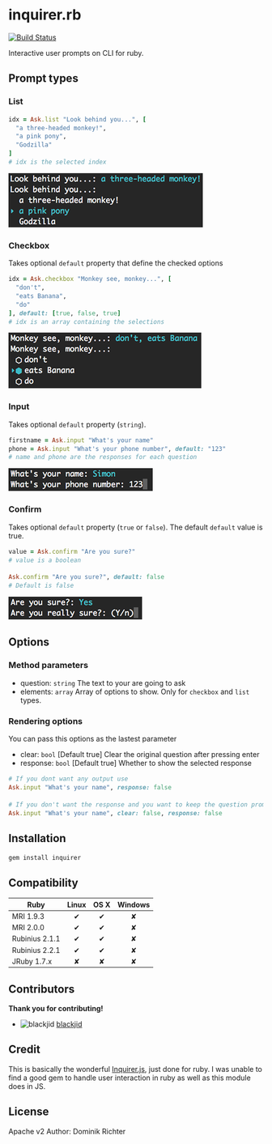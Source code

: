 # inquirer.rb

[![Build Status](https://travis-ci.org/arlimus/inquirer.rb.png)](https://travis-ci.org/arlimus/inquirer.rb)

Interactive user prompts on CLI for ruby.

## Prompt types

### List

```ruby
idx = Ask.list "Look behind you...", [
  "a three-headed monkey!",
  "a pink pony",
  "Godzilla"
]
# idx is the selected index
```

![List example](example/list.png)

### Checkbox

Takes optional `default` property that define the checked options

```ruby
idx = Ask.checkbox "Monkey see, monkey...", [
  "don't",
  "eats Banana",
  "do"
], default: [true, false, true]
# idx is an array containing the selections
```

![Checkbox example](example/checkbox.png)

### Input

Takes optional `default` property (`string`).

```ruby
firstname = Ask.input "What's your name"
phone = Ask.input "What's your phone number", default: "123"
# name and phone are the responses for each question
```

![Input example](example/input.png)

### Confirm

Takes optional `default` property (`true` or `false`). The default `default` value is true.

```ruby
value = Ask.confirm "Are you sure?"
# value is a boolean

Ask.confirm "Are you sure?", default: false
# Default is false
```

![Input example](example/confirm.png)

## Options

### Method parameters

- question: `string` The text to your are going to ask
- elements: `array` Array of options to show. Only for `checkbox` and `list` types.

### Rendering options

You can pass this options as the lastest parameter

- clear: `bool` [Default true] Clear the original question after pressing enter
- response: `bool` [Default true] Whether to show the selected response

```ruby
# If you dont want any output use
Ask.input "What's your name", response: false

# If you don't want the response and you want to keep the question prompt
Ask.input "What's your name", clear: false, response: false
```

## Installation

    gem install inquirer

## Compatibility

|      Ruby      | Linux | OS X | Windows |
|----------------|:-----:|:----:|:-------:|
| MRI 1.9.3      | ✔     | ✔    | ✘       |
| MRI 2.0.0      | ✔     | ✔    | ✘       |
| Rubinius 2.1.1 | ✔     | ✔    | ✘       |
| Rubinius 2.2.1 | ✔     | ✔    | ✘       |
| JRuby 1.7.x    | ✘     | ✘    | ✘       |

## Contributors

**Thank you for contributing!**

* ![blackjid](https://avatars1.githubusercontent.com/u/228037?s=16) [blackjid](https://github.com/blackjid)

## Credit

This is basically the wonderful [Inquirer.js](https://github.com/SBoudrias/Inquirer.js), just done for ruby. I was unable to find a good gem to handle user interaction in ruby as well as this module does in JS.

## License

Apache v2
Author: Dominik Richter
